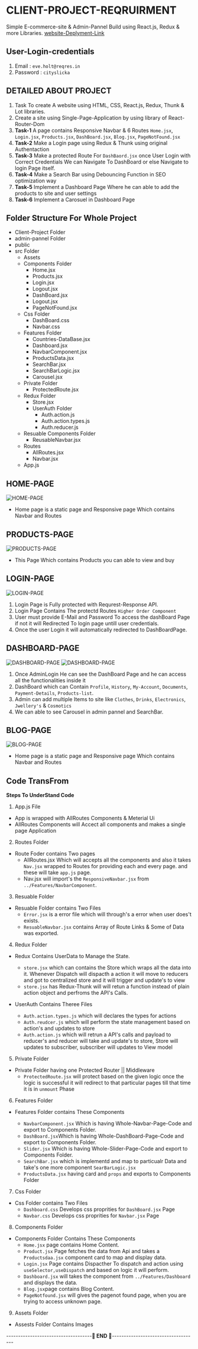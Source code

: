 # CLIENT-PROJECT-REQRUIRMENT

Simple E-commerce-site & Admin-Pannel Build using React.js, Redux & more Libraries.
[website-Deplyment-Link](https://praveenkumar-client-site-praveen3411.vercel.app/)

## User-Login-credentials

1. Email : `eve.holt@reqres.in`
2. Password : `cityslicka`

## DETAILED ABOUT PROJECT

1. Task To create A website using HTML, CSS, React.js, Redux, Thunk & Lot libraries.
2. Create a site using Single-Page-Application by using library of React-Router-Dom
3. **Task-1** A page contains Responsive Navbar & 6 Routes `Home.jsx`, `Login.jsx`, `Products.jsx`, `DashBoard.jsx`, `Blog.jsx`, `PageNotFound.jsx`
4. **Task-2** Make a Login page using Redux & Thunk using original Authentaction
5. **Task-3** Make a protected Route For `DashBaord.jsx` once User Login with Correct Credentials We can Navigate To DashBoard or else Navigate to login Page itself.
6. **Task-4** Make a Search Bar using Debouncing Function in SEO optimization way
7. **Task-5** Implement a Dashboard Page Where he can able to add the products to site and user settings
8. **Task-6** Implement a Carosuel in Dashboard Page

## Folder Structure For Whole Project

- Client-Project Folder
- admin-pannel Folder
- public
- src Folder
  - Assets
  - Components Folder
    - Home.jsx
    - Products.jsx
    - Login.jsx
    - Logout.jsx
    - DashBoard.jsx
    - Logout.jsx
    - PageNotFound.jsx
  - Css Folder
    - DashBoard.css
    - Navbar.css
  - Features Folder
    - Countries-DataBase.jsx
    - Dashboard.jsx
    - NavbarComponent.jsx
    - ProductsData.jsx
    - SearchBar.jsx
    - SearchBarLogic.jsx
    - Carousel.jsx
  - Private Folder
    - ProtectedRoute.jsx
  - Redux Folder
    - Store.jsx
    - UserAuth Folder
      - Auth.action.js
      - Auth.action.types.js
      - Auth.reducer.js
  - Resuable Components Folder
    - ReusableNavbar.jsx
  - Routes
    - AllRoutes.jsx
    - Navbar.jsx
  - App.js

## HOME-PAGE

![HOME-PAGE](https://github.com/praveen3411/Client-Project/blob/4612afd542e1c06c44121ec3a2b46f0f5f7fa8d0/admin-pannel/src/assets/Homepage.png)

- Home page is a static page and Responsive page Which contains Navbar and Routes

## PRODUCTS-PAGE

![PRODUCTS-PAGE](https://github.com/praveen3411/Client-Project/blob/4612afd542e1c06c44121ec3a2b46f0f5f7fa8d0/admin-pannel/src/assets/Productspage.png)

- This Page Which contains Products you can able to view and buy

## LOGIN-PAGE

![LOGIN-PAGE](https://github.com/praveen3411/Client-Project/blob/4612afd542e1c06c44121ec3a2b46f0f5f7fa8d0/admin-pannel/src/assets/Loginpage.png)

1. Login Page is Fully protected with Requrest-Response API.
2. Login Page Contains The protectd Routes `Higher Order Component`
3. User must provide E-Mail and Password To access the dashBoard Page if not it will Redirected To login page untill user credentials.
4. Once the user Login it will automatically redirected to DashBoardPage.

## DASHBOARD-PAGE

![DASHBOARD-PAGE](https://github.com/praveen3411/Client-Project/blob/4612afd542e1c06c44121ec3a2b46f0f5f7fa8d0/admin-pannel/src/assets/DashBoardpage.png)
![DASHBOARD-PAGE](https://github.com/praveen3411/Client-Project/blob/4612afd542e1c06c44121ec3a2b46f0f5f7fa8d0/admin-pannel/src/assets/DashBoard2.png)

1. Once AdminLogin He can see the DashBoard Page and he can access all the functionalities inside it
2. DashBoard which can Contain `Profile`, `History`, `My-Account`, `Documents`, `Payment-Details`, `Products-list`.
3. Admin can add multiple Items to site like `Clothes`, `Drinks`, `Electronics`, `Jwellery's` & `Cosmotics`
4. We can able to see Carousel in admin pannel and SearchBar.

## BLOG-PAGE

![BLOG-PAGE](https://github.com/praveen3411/Client-Project/blob/4612afd542e1c06c44121ec3a2b46f0f5f7fa8d0/admin-pannel/src/assets/Blogpage.png)

- Home page is a static page and Responsive page Which contains Navbar and Routes

## Code TransFrom

**Steps To UnderStand Code**

1. App.js File

- App is wrapped with AllRoutes Components & Meterial Ui
- AllRoutes Components will Accect all components and makes a single page Application

2. Routes Folder

- Route Foder contains Two pages
  - AllRoutes.jsx Which will accepts all the components and also it takes `Nav.jsx` wrapped to Routes for providing each and every page. and these will take `app.js` page.
  - Nav.jsx will import's the `ResponsiveNavbar.jsx` from `../Features/NavbarComponent`.

3. Resuable Folder

- Resuable Folder contains Two Files
  - `Error.jsx` is a error file which will through's a error when user does't exists.
  - `ResuableNavbar.jsx` contains Array of Route Links & Some of Data was exported.

4. Redux Folder

- Redux Contains UserData to Manage the State.
  - `store.jsx` which can contains the Store which wraps all the data into it. Whenever Dispatch will dispacth a action it will move to reducers and got to centralized store and it will trigger and update's to view
  - `store.jsx` has Redux-Thunk will will retun a function instead of plain action object and perfroms the API's Calls.
- UserAuth Contains Theree Files

  - `Auth.action.types.js` which will declares the types for actions
  - `Auth.reudcer.js` which will perform the state management based on action's and updates to store
  - `Auth.action.js` which will retrun a API's calls and payload to reducer's and reducer will take and update's to store, Store will updates to subscriber, subscriber will updates to View model

5. Private Folder

- Private Folder having one Protected Router || Middleware
  - `ProtectedRoute.jsx` will protect based on the given logic once the logic is successful it will redirect to that particular pages till that time it is in `unmount` Phase

6. Features Folder

- Features Folder contains These Components

  - `NavbarComponent.jsx` Which is having Whole-Navbar-Page-Code and export to Components Folder.
  - `DashBoard.jsx`Which is having Whole-DashBoard-Page-Code and export to Components Folder.
  - `Slider.jsx` Which is having Whole-Slider-Page-Code and export to Components Folder.
  - `SearchBar.jsx` which is implementd and map to particualr Data and take's one more component `SearBarLogic.jsx`
  - `ProductsData.jsx` having card and `props` and exports to Components Folder

7. Css Folder

- Css Folder contains Two Files
  - `Dashboard.css` Develops css proprities for `DashBoard.jsx` Page
  - `Navbar.css` Develops css proprities for `Navbar.jsx` Page

8. Components Folder

- Components Folder Contains These Components
  - `Home.jsx` page contains Home Content.
  - `Product.jsx` Page fetches the data from Api and takes a `Productsdaa.jsx` component card to map and display data.
  - `Login.jsx` Page contains Dispacther To dispatch and action using `useSelector,useDispatch` and based on logic it will perform.
  - `Dashboard.jsx` will takes the component from `../Features/Dashboard` and displays the data.
  - `Blog.jsx`page contains Blog Content.
  - `PageNotfound.jsx` will gives the pagenot found page, when you are trying to access unknown page.

9. Assets Folder

- Assests Folder Contains Images

------------------------------------**💫 END 💫**------------------------------------
